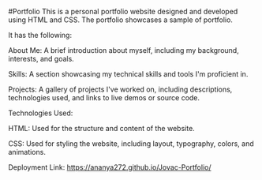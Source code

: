 #Portfolio
This is a personal portfolio website designed and developed using HTML and CSS. The portfolio showcases a sample of portfolio.

It has the following:

About Me: A brief introduction about myself, including my background, interests, and goals.

Skills: A section showcasing my technical skills and tools I'm proficient in.

Projects: A gallery of projects I've worked on, including descriptions, technologies used, and links to live demos or source code.

Technologies Used:

HTML: Used for the structure and content of the website.

CSS: Used for styling the website, including layout, typography, colors, and animations.

Deployment Link: https://ananya272.github.io/Jovac-Portfolio/


